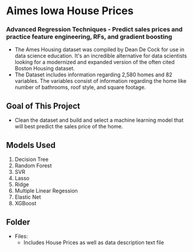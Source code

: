 # Aimes Iowa House Prices
### Advanced Regression Techniques - Predict sales prices and practice feature engineering, RFs, and gradient boosting

- The Ames Housing dataset was compiled by Dean De Cock for use in data science education. It's an incredible alternative for data scientists looking for a modernized and expanded version of the often cited Boston Housing dataset. 
- The Dataset includes information regarding 2,580 homes and 82 variables. The variables consist of information regarding the home like number of bathrooms, roof style, and square footage.

## Goal of This Project 
- Clean the dataset and build and select a machine learning model that will best predict the sales price of the home.

## Models Used
1. Decision Tree
2. Random Forest
3. SVR
4. Lasso
5. Ridge
6. Multiple Linear Regession
7. Elastic Net
8. XGBoost

## Folder
- Files: 
  - Includes House Prices as well as data description text file

